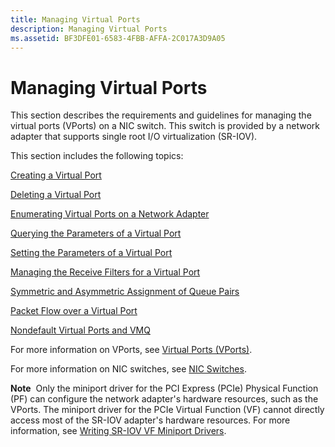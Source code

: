 ```yaml
---
title: Managing Virtual Ports
description: Managing Virtual Ports
ms.assetid: BF3DFE01-6583-4FBB-AFFA-2C017A3D9A05
---
```


# Managing Virtual Ports


This section describes the requirements and guidelines for managing the virtual ports (VPorts) on a NIC switch. This switch is provided by a network adapter that supports single root I/O virtualization (SR-IOV).

This section includes the following topics:

[Creating a Virtual Port](creating-a-virtual-port.md)

[Deleting a Virtual Port](deleting-a-virtual-port.md)

[Enumerating Virtual Ports on a Network Adapter](enumerating-virtual-ports-on-a-network-adapter.md)

[Querying the Parameters of a Virtual Port](querying-the-parameters-of-a-virtual-port.md)

[Setting the Parameters of a Virtual Port](setting-the-parameters-of-a-virtual-port.md)

[Managing the Receive Filters for a Virtual Port](managing-receive-filters-for-a-virtual-port.md)

[Symmetric and Asymmetric Assignment of Queue Pairs](symmetric-and-asymmetric-assignment-of-queue-pairs.md)

[Packet Flow over a Virtual Port](packet-flow-over-a-virtual-port.md)

[Nondefault Virtual Ports and VMQ](nondefault-virtual-ports-and-vmq.md)

For more information on VPorts, see [Virtual Ports (VPorts)](virtual-ports--vports-.md).

For more information on NIC switches, see [NIC Switches](nic-switches.md).

**Note**  Only the miniport driver for the PCI Express (PCIe) Physical Function (PF) can configure the network adapter's hardware resources, such as the VPorts. The miniport driver for the PCIe Virtual Function (VF) cannot directly access most of the SR-IOV adapter's hardware resources. For more information, see [Writing SR-IOV VF Miniport Drivers](writing-sr-iov-vf-miniport-drivers.md).

 

 

 





